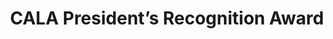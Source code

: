 ---
title: CALA President’s Recognition Award
permalink: /scholarship/scholarship-award/president/
layout: page
---